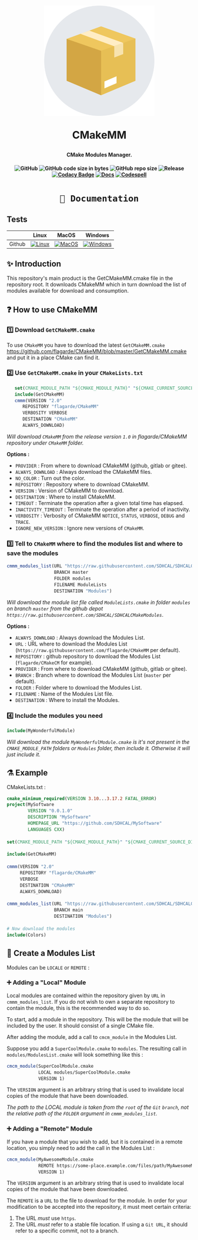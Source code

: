 <h1 align="center">
  <a href="https://github.com/flagarde/CMakeMM"><img src="./docs/imgs/logo.png" width="300" title="CMakeMM logo" alt="CMakeMM"></a>

CMakeMM
</h1>
<h4 align="center">CMake Modules Manager.</h4>

<h4 align="center">

![GitHub](https://img.shields.io/github/license/flagarde/CMakeMM) 
![GitHub code size in bytes](https://img.shields.io/github/languages/code-size/flagarde/CMakeMM) 
![GitHub repo size](https://img.shields.io/github/repo-size/flagarde/CMakeMM)
![Release](https://github.com/flagarde/CMakeMM/workflows/Release/badge.svg)
[![Codacy Badge](https://app.codacy.com/project/badge/Grade/69bc83f9b6a44f52ae5d2790f55d2a0b)](https://www.codacy.com/gh/flagarde/CMakeMM/dashboard?utm_source=github.com&amp;utm_medium=referral&amp;utm_content=flagarde/CMakeMM&amp;utm_campaign=Badge_Grade)
[![Docs](https://github.com/flagarde/CMakeMM/actions/workflows/Docs.yml/badge.svg)](https://github.com/flagarde/CMakeMM/actions/workflows/Docs.yml)
[![Codespell](https://github.com/flagarde/CMakeMM/actions/workflows/Codespell.yml/badge.svg)](https://github.com/flagarde/CMakeMM/actions/workflows/Codespell.yml)
</h4>

<h1 align="center"><a href="https://flagarde.github.io/CMakeMM/">

```html
📖 Documentation
```
</a></h1>

## Tests

|        | Linux           | MacOS           | Windows           |
|--------|-----------------|-----------------|-------------------|
| Github |[![Linux][lb]][l]|[![MacOS][mb]][m]|[![Windows][wb]][w]|

## ✨ Introduction
This repository's main product is the GetCMakeMM.cmake file in the repository root. It downloads CMakeMM which in turn download the list of modules available for download and consumption.

## ❓ How to use CMakeMM

### 1️⃣ Download `GetCMakeMM.cmake`
To use `CMakeMM` you have to download the latest `GetCMakeMM.cmake` https://github.com/flagarde/CMakeMM/blob/master/GetCMakeMM.cmake and put it in a place CMake can find it.

### 2️⃣ Use `GetCMakeMM.cmake` in your `CMakeLists.txt`
 ```cmake
	set(CMAKE_MODULE_PATH "${CMAKE_MODULE_PATH}" "${CMAKE_CURRENT_SOURCE_DIR}/cmake")
	include(GetCMakeMM)
	cmmm(VERSION "2.0"
       REPOSITORY "flagarde/CMakeMM"
       VERBOSITY VERBOSE
       DESTINATION "CMakeMM"
       ALWAYS_DOWNLOAD)
 ```
 
 *Will download `CMakeMM` from the release version `1.0` in flagarde/CMakeMM repository under `CMakeMM` folder.*

**Options :**
- `PROVIDER` : From where to download CMakeMM (github, gitlab or gitee).
- `ALWAYS_DOWNLOAD` : Always download the CMakeMM files.
- `NO_COLOR` : Turn out the color.
- `REPOSITORY` : Repository where to download CMakeMM.
- `VERSION` : Version of CMakeMM to download.
- `DESTINATION` : Where to install CMakeMM.
- `TIMEOUT` : Terminate the operation after a given total time has elapsed.
- `INACTIVITY_TIMEOUT` : Terminate the operation after a period of inactivity.
- `VERBOSITY` : Verbosity of CMakeMM `NOTICE`, `STATUS`, `VERBOSE`, `DEBUG` and `TRACE`.
- `IGNORE_NEW_VERSION` : Ignore new versions of `CMakeMM`.

 ### 3️⃣ Tell to `CMakeMM` where to find the modules list and where to save the modules
 ```cmake
 cmmm_modules_list(URL "https://raw.githubusercontent.com/SDHCAL/SDHCALCMakeModules"
                   BRANCH master
                   FOLDER modules
                   FILENAME ModuleLists
                   DESTINATION "Modules")
 ```
 *Will download the module list file called `ModuleLists.cmake` in folder `modules` on branch `master` from the github depot `https://raw.githubusercontent.com/SDHCAL/SDHCALCMakeModules`*.

**Options :**
- `ALWAYS_DOWNLOAD` : Always download the Modules List.
- `URL` : URL where to download the Modules List (`https://raw.githubusercontent.com/flagarde/CMakeMM` per default).
- `REPOSITORY` : github repository to download the Modules List (`flagarde/CMakeCM` for example).
- `PROVIDER` : From where to download CMakeMM (github, gitlab or gitee).
- `BRANCH` : Branch where to download the Modules List (`master` per default).
- `FOLDER` : Folder where to download the Modules List.
- `FILENAME` : Name of the Modules List file.
- `DESTINATION` : Where to install the Modules.

 ### 4️⃣ Include the modules you need
  ```cmake
  include(MyWonderfulModule)
  ```
*Will download the module `MyWonderfulModule.cmake` is it's not present in the `CMAKE_MODULE_PATH` folders or `Modules` folder, then include it. Otherwise it will just include it.*

## ⚗  Example
CMakeLists.txt :
```cmake
cmake_minimum_required(VERSION 3.10...3.17.2 FATAL_ERROR)
project(MySoftware
        VERSION "0.0.1.0"
        DESCRIPTION "MySoftware"
        HOMEPAGE_URL "https://github.com/SDHCAL/MySoftware"
        LANGUAGES CXX)

set(CMAKE_MODULE_PATH "${CMAKE_MODULE_PATH}" "${CMAKE_CURRENT_SOURCE_DIR}/cmake")

include(GetCMakeMM)

cmmm(VERSION "2.0"
     REPOSITORY "flagarde/CMakeMM"
     VERBOSE
     DESTINATION "CMakeMM"
     ALWAYS_DOWNLOAD)

cmmm_modules_list(URL "https://raw.githubusercontent.com/SDHCAL/SDHCALCMakeModules"
                  BRANCH main
                  DESTINATION "Modules")

# Now download the modules
include(Colors)
```
## 📝 Create a Modules List

Modules can be `LOCALE` or `REMOTE` :

### ➕ Adding a "Local" Module

Local modules are contained within the repository given by `URL` in `cmmm_modules_list`. If you do not wish to own a separate repository to contain the module, this is the recommended way to do so.

To start, add a module in the repository. This will be the module that will be included by the user. It should consist of a single CMake file.

After adding the module, add a call to `cmcm_module` in the Modules List.

Suppose you add a `SuperCoolModule.cmake` to `modules`. The resulting call in `modules/ModulesList.cmake` will look something like this :

```cmake
cmcm_module(SuperCoolModule.cmake
            LOCAL modules/SuperCoolModule.cmake
            VERSION 1)
```

The `VERSION` argument is an arbitrary string that is used to invalidate local copies of the module that have been downloaded.

*The path to the LOCAL module is taken from the `root` of the `Git` `branch`, not the relative path of the `FOLDER` argument in `cmmm_modules_list`.*

### ➕ Adding a "Remote" Module

If you have a module that you wish to add, but it is contained in a remote location, you simply need to add the call in the Modules List :

```cmake
cmcm_module(MyAwesomeModule.cmake
            REMOTE https://some-place.example.com/files/path/MyAwesomeModule.cmake
            VERSION 1)
```

The `VERSION` argument is an arbitrary string that is used to invalidate local copies of the module that have been downloaded.

The `REMOTE` is a `URL` to the file to download for the module. In order for your modification to be accepted into the repository, it must meet certain criteria:

 1. The URL *must* use `https`.
 2. The URL *must* refer to a stable file location. If using a `Git URL`, it should refer to a specific commit, not to a branch.

[l]: https://github.com/flagarde/CMakeMM/actions/workflows/Linux.yml
[lb]: https://github.com/flagarde/CMakeMM/actions/workflows/Linux.yml/badge.svg

[m]: https://github.com/flagarde/CMakeMM/actions/workflows/MacOS.yml
[mb]: https://github.com/flagarde/CMakeMM/actions/workflows/MacOS.yml/badge.svg

[w]: https://github.com/flagarde/CMakeMM/actions/workflows/Windows.yml
[wb]: https://github.com/flagarde/CMakeMM/actions/workflows/Windows.yml/badge.svg

